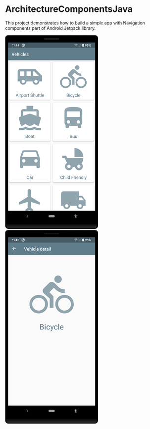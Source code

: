 # ArchitectureComponentsJava
This project demonstrates how to build a simple app with Navigation components part of Android Jetpack library.


![MainListFragment](https://github.com/RajashekarRaju/ArchitectureComponentsJava/blob/master/main_list.png) ![DetailFragment](https://github.com/RajashekarRaju/ArchitectureComponentsJava/blob/master/detail.png)
